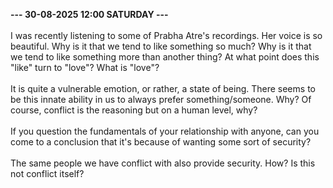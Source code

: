 <b>--- 30-08-2025 12:00 SATURDAY ---</b>
<br/><br/>
I was recently listening to some of Prabha Atre's recordings. Her voice is so beautiful. Why is it that we tend to like something so much? Why is it that we tend to like something more than another thing? At what point does this "like" turn to "love"? What is "love"?
<br/><br/>
It is quite a vulnerable emotion, or rather, a state of being. There seems to be this innate ability in us to always prefer something/someone. Why? Of course, conflict is the reasoning but on a human level, why?
<br/><br/>
If you question the fundamentals of your relationship with anyone, can you come to a conclusion that it's because of wanting some sort of security? 
<br/><br/>
The same people we have conflict with also provide security. How? Is this not conflict itself?
<br/><br/>